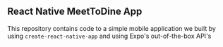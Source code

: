 ## React Native MeetToDine App

This repository contains code to a simple mobile application we built by using `create-react-native-app` and 
using Expo's out-of-the-box API's 
